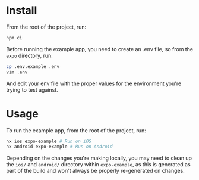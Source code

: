 # Install

From the root of the project, run:

```bash
npm ci
```

Before running the example app, you need to create an .env file, so from the `expo` directory, run:

```bash
cp .env.example .env
vim .env
```

And edit your env file with the proper values for the environment you're trying to test against.

# Usage

To run the example app, from the root of the project, run:

```bash
nx ios expo-example # Run on iOS
nx android expo-example # Run on Android
```

Depending on the changes you're making locally, you may need to clean up the `ios/` and `android/` directory within `expo-example`,
as this is generated as part of the build and won't always be properly re-generated on changes.
